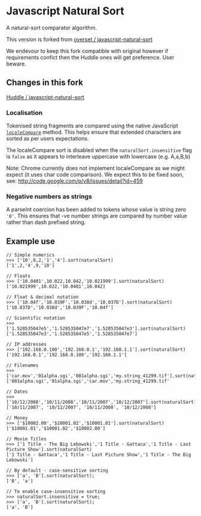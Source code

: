 Javascript Natural Sort
=======================

A natural-sort comparator algorithm.

This version is forked from [overset / javascript-natural-sort](https://github.com/overset/javascript-natural-sort)

We endevour to keep this fork compatible with original however if requirements confict then the Huddle ones will get preference. User beware. 

## Changes in this fork

[Huddle / javascript-natural-sort](https://github.com/Huddle/javascript-natural-sort)

### Localisation

Tokenised string fragments are compared using the native JavaScript [`localeCompare`](https://developer.mozilla.org/en-US/docs/JavaScript/Reference/Global_Objects/String/localeCompare) method. This helps ensure that extended characters are sorted as per users expectations.

The localeCompare sort is disabled when the `naturalSort.insensitive` flag is `false` as it appears to interleave uppercase with lowercase (e.g. A,a,B,b)

Note: Chrome currently does not implement localeCompare as we might expect (it uses char code comparison). We expect this to be fixed soon, see: http://code.google.com/p/v8/issues/detail?id=459

### Negative numbers as strings

A parseInt coercion has been added to tokens whose value is string zero `'0'`. This ensures that -ve number strings are compared by number value rather than dash prefixed string.


## Example use

    // Simple numerics
    >>> ['10',9,2,'1','4'].sort(naturalSort)
    ['1',2,'4',9,'10']

    // Floats
    >>> ['10.0401',10.022,10.042,'10.021999'].sort(naturalSort)
    ['10.021999',10.022,'10.0401',10.042]

    // Float & decimal notation
    >>> ['10.04f','10.039F','10.038d','10.037D'].sort(naturalSort)
    ['10.037D','10.038d','10.039F','10.04f']

    // Scientific notation
    >>> ['1.528535047e5','1.528535047e7','1.528535047e3'].sort(naturalSort)
    ['1.528535047e3','1.528535047e5','1.528535047e7']

    // IP addresses
    >>> ['192.168.0.100','192.168.0.1','192.168.1.1'].sort(naturalSort)
    ['192.168.0.1','192.168.0.100','192.168.1.1']

    // Filenames
    >>> ['car.mov','01alpha.sgi','001alpha.sgi','my.string_41299.tif'].sort(naturalSort)
    ['001alpha.sgi','01alpha.sgi','car.mov','my.string_41299.tif'

    // Dates
    >>> ['10/12/2008','10/11/2008','10/11/2007','10/12/2007'].sort(naturalSort)
    ['10/11/2007', '10/12/2007', '10/11/2008', '10/12/2008']

    // Money
    >>> ['$10002.00','$10001.02','$10001.01'].sort(naturalSort)
    ['$10001.01','$10001.02','$10002.00']

    // Movie Titles
    >>> ['1 Title - The Big Lebowski','1 Title - Gattaca','1 Title - Last Picture Show'].sort(naturalSort)
    ['1 Title - Gattaca','1 Title - Last Picture Show','1 Title - The Big Lebowski']

    // By default - case-sensitive sorting
    >>> ['a', 'B'].sort(naturalSort);
    ['B', 'a']

    // To enable case-insensitive sorting
    >>> naturalSort.insensitive = true;
    >>> ['a', 'B'].sort(naturalSort);
    ['a', 'B']


